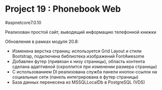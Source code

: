 # Project 19 : Phonebook Web
#aspnetcore7.0.10 

Реализован простой сайт, выводящий информацию телефонной книжки

Обновления в рамках модуля 20.8:
- Изменена верстка страниц: используется Grid Layout и стили Bootstrap, подключена библиотека изображений FontAwesome
- Добавлен футер (привязан к низу страницы), область контента сделана адаптивной (скроллится при изменении размера страницы)
- С использованием DI реализована служба панели кнопок-ссылок на социальные сети (панель интегрирована в футер страницы)
- База данных перенесена из MSSQLLocalDb в PostgreSQL (VDS)
